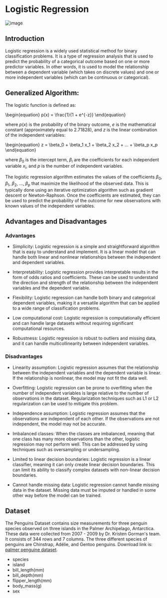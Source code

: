 # Logistic Regression
![image](https://user-images.githubusercontent.com/120424457/233527462-800fe6c3-5626-403b-a5dc-1edf9e23a5ca.png)

## Introduction
Logistic regression is a widely used statistical method for binary classification problems. It is a type of regression analysis that is used to predict the probability of a categorical outcome based on one or more predictor variables. In other words, it is used to model the relationship between a dependent variable (which takes on discrete values) and one or more independent variables (which can be continuous or categorical).

## Generalized Algorithm: 

The logistic function is defined as:

\begin{equation}
p(x) = \frac{1}{1 + e^{-z}} 
\end{equation}

where $p(x)$ is the probability of the binary outcome, $e$ is the mathematical constant (approximately equal to 2.71828), and $z$ is the linear combination of the independent variables:

\begin{equation}
z = \beta_0 + \beta_1 x_1 + \beta_2 x_2 + ... + \beta_p x_p
\end{equation}

where $\beta_0$ is the intercept term, $\beta_i$ are the coefficients for each independent variable $x_i$, and $p$ is the number of independent variables.

The logistic regression algorithm estimates the values of the coefficients $\beta_0$, $\beta_1$, $\beta_2$, ..., $\beta_p$ that maximize the likelihood of the observed data. This is typically done using an iterative optimization algorithm such as gradient descent or Newton-Raphson. Once the coefficients are estimated, they can be used to predict the probability of the outcome for new observations with known values of the independent variables.


## Advantages and Disadvantages

### Advantages

- Simplicity: Logistic regression is a simple and straightforward algorithm that is easy to understand and implement. It is a linear model that can handle both linear and nonlinear relationships between the independent and dependent variables.

- Interpretability: Logistic regression provides interpretable results in the form of odds ratios and coefficients. These can be used to understand the direction and strength of the relationship between the independent variables and the dependent variable.

- Flexibility: Logistic regression can handle both binary and categorical dependent variables, making it a versatile algorithm that can be applied to a wide range of classification problems.

- Low computational cost: Logistic regression is computationally efficient and can handle large datasets without requiring significant computational resources.

- Robustness: Logistic regression is robust to outliers and missing data, and it can handle multicollinearity between independent variables.

### Disadvantages

- Linearity assumption: Logistic regression assumes that the relationship between the independent variables and the dependent variable is linear. If the relationship is nonlinear, the model may not fit the data well.

- Overfitting: Logistic regression can be prone to overfitting when the number of independent variables is large relative to the number of observations in the dataset. Regularization techniques such as L1 or L2 regularization can be used to mitigate this problem.

- Independence assumption: Logistic regression assumes that the observations are independent of each other. If the observations are not independent, the model may not be accurate.

- Imbalanced classes: When the classes are imbalanced, meaning that one class has many more observations than the other, logistic regression may not perform well. This can be addressed by using techniques such as oversampling or undersampling.

- Limited to linear decision boundaries: Logistic regression is a linear classifier, meaning it can only create linear decision boundaries. This can limit its ability to classify complex datasets with non-linear decision boundaries.

- Cannot handle missing data: Logistic regression cannot handle missing data in the dataset. Missing data must be imputed or handled in some other way before the model can be trained.

## Dataset
The Penguins Dataset contains size measurements for three penguin species observed on three islands in the Palmer Archipelago, Antarctica. These data were collected from 2007 - 2009 by Dr. Kristen Gorman's team. It consists of 344 rows and 7 columns. The three different species of penguins are Chinstrap, Adélie, and Gentoo penguins. Download link is: [palmer penguine dataset](https://www.kaggle.com/datasets/parulpandey/palmer-archipelago-antarctica-penguin-data).
* species
* island
* bill_length(mm)
* bill_depth(mm)
* flipper_length(mm)
* body_mass(g)
* sex
